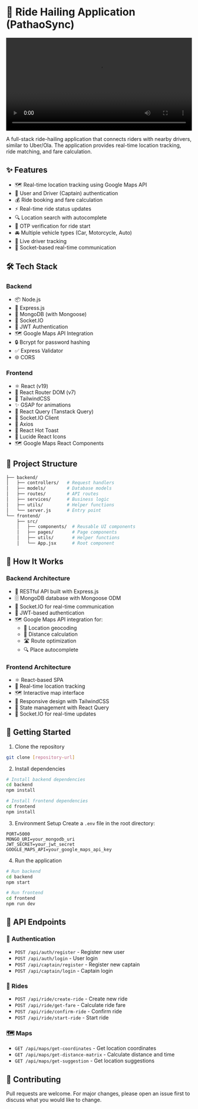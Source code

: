 # 🚗 Ride Hailing Application (PathaoSync)

<video src="./frontend/public/PathaoSync.mp4" width="100%" height="auto" controls></video>

A full-stack ride-hailing application that connects riders with nearby drivers, similar to Uber/Ola. The application provides real-time location tracking, ride matching, and fare calculation.

## ✨ Features

-   🗺️ Real-time location tracking using Google Maps API
-   🔐 User and Driver (Captain) authentication
-   💰 Ride booking and fare calculation
-   ⚡ Real-time ride status updates
-   🔍 Location search with autocomplete
-   🔢 OTP verification for ride start
-   🚘 Multiple vehicle types (Car, Motorcycle, Auto)
-   📍 Live driver tracking
-   🔄 Socket-based real-time communication

## 🛠️ Tech Stack

### Backend

-   📦 Node.js
-   🚀 Express.js
-   🍃 MongoDB (with Mongoose)
-   🔌 Socket.IO
-   🔑 JWT Authentication
-   🗺️ Google Maps API Integration
-   🔒 Bcrypt for password hashing
-   ✅ Express Validator
-   🌐 CORS

### Frontend

-   ⚛️ React (v19)
-   🔄 React Router DOM (v7)
-   💅 TailwindCSS
-   ✨ GSAP for animations
-   🔄 React Query (Tanstack Query)
-   🔌 Socket.IO Client
-   📡 Axios
-   🔔 React Hot Toast
-   🎨 Lucide React Icons
-   🗺️ Google Maps React Components

## 📁 Project Structure

```bash
├── backend/
│   ├── controllers/   # Request handlers
│   ├── models/        # Database models
│   ├── routes/        # API routes
│   ├── services/      # Business logic
│   ├── utils/         # Helper functions
│   └── server.js      # Entry point
└── frontend/
    ├── src/
    │   ├── components/  # Reusable UI components
    │   ├── pages/       # Page components
    │   ├── utils/       # Helper functions
    │   └── App.jsx      # Root component
```

## 🔧 How It Works

### Backend Architecture

-   🚀 RESTful API built with Express.js
-   🗄️ MongoDB database with Mongoose ODM
-   🔌 Socket.IO for real-time communication
-   🔐 JWT-based authentication
-   🗺️ Google Maps API integration for:
    -   📍 Location geocoding
    -   📏 Distance calculation
    -   🛣️ Route optimization
    -   🔍 Place autocomplete

### Frontend Architecture

-   ⚛️ React-based SPA
-   📍 Real-time location tracking
-   🗺️ Interactive map interface
-   📱 Responsive design with TailwindCSS
-   🔄 State management with React Query
-   🔌 Socket.IO for real-time updates

## 🚀 Getting Started

1. Clone the repository

```bash
git clone [repository-url]
```

2. Install dependencies

```bash
# Install backend dependencies
cd backend
npm install

# Install frontend dependencies
cd frontend
npm install
```

3. Environment Setup
   Create a `.env` file in the root directory:

```env
PORT=5000
MONGO_URI=your_mongodb_uri
JWT_SECRET=your_jwt_secret
GOOGLE_MAPS_API=your_google_maps_api_key
```

4. Run the application

```bash
# Run backend
cd backend
npm start

# Run frontend
cd frontend
npm run dev
```

## 🔗 API Endpoints

### 🔐 Authentication

-   `POST /api/auth/register` - Register new user
-   `POST /api/auth/login` - User login
-   `POST /api/captain/register` - Register new captain
-   `POST /api/captain/login` - Captain login

### 🚗 Rides

-   `POST /api/ride/create-ride` - Create new ride
-   `POST /api/ride/get-fare` - Calculate ride fare
-   `POST /api/ride/confirm-ride` - Confirm ride
-   `POST /api/ride/start-ride` - Start ride

### 🗺️ Maps

-   `GET /api/maps/get-coordinates` - Get location coordinates
-   `GET /api/maps/get-distance-matrix` - Calculate distance and time
-   `GET /api/maps/get-suggestion` - Get location suggestions

## 🤝 Contributing

Pull requests are welcome. For major changes, please open an issue first to discuss what you would like to change.
